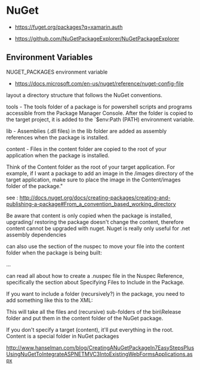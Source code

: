 # NuGet


* https://fuget.org/packages?q=xamarin.auth

* https://github.com/NuGetPackageExplorer/NuGetPackageExplorer

## Environment Variables

NUGET_PACKAGES environment variable

*   https://docs.microsoft.com/en-us/nuget/reference/nuget-config-file


layout a directory structure that follows the NuGet conventions.

tools - The tools folder of a package is for powershell scripts and programs accessible from the Package Manager Console. After the folder is copied to the target project, it is added to the `$env:Path (PATH) environment variable.

lib - Assemblies (.dll files) in the lib folder are added as assembly references when the package is installed.

content - Files in the content folder are copied to the root of your application when the package is installed.

Think of the Content folder as the root of your target application. For example, if I want a package to add an image in the /images directory of the target application, make sure to place the image in the Content/images folder of the package."

see : http://docs.nuget.org/docs/creating-packages/creating-and-publishing-a-package#From_a_convention_based_working_directory



Be aware that content is only copied when the package is installed, upgrading/ restoring the package doesn't change the content, therefore content cannot be upgraded with nuget. Nuget is really only useful for .net assembly dependencies



can also use the section of the nuspec to move your file into the content folder when the package is being built:

<?xml version="1.0"?>
<package>
  <metadata>
    ...
  </metadata>
  <files>
    <file src="App.Template.config" target="content" />
    <file src="Program.template.cs" target="content" />
  </files>
</package>

can read all about how to create a .nuspec file in the Nuspec Reference, specifically the section about Specifying Files to Include in the Package.

If you want to include a folder (recursively?) in the package, you need to add something like this to the XML:

<files>
  <file src="bin\Release\**\*.*" target="content" /> 
</files>
This will take all the files and (recursive) sub-folders of the bin\Release folder and put them in the content folder of the NuGet package.



	
If you don't specify a target (content), it'll put everything in the root. Content is a special folder in NuGet packages

http://www.hanselman.com/blog/CreatingANuGetPackageIn7EasyStepsPlusUsingNuGetToIntegrateASPNETMVC3IntoExistingWebFormsApplications.aspx

